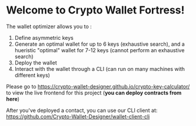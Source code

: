# Welcome to Crypto Wallet Fortress!

The wallet optimizer allows you to :
1. Define asymmetric keys
2. Generate an optimal wallet for up to 6 keys (exhaustive search), and a hueristic "optimal" wallet for 7-12 keys (cannot perform an exhaustive search)
3. Deploy the wallet
4. Interact with the wallet through a CLI (can run on many machines with different keys)

Please go to https://crypto-wallet-designer.github.io/crypto-key-calculator/ to view the live frontend for this project (**you can deploy contracts from here**)

After you've deployed a contact, you can use our CLI client at: https://github.com/Crypto-Wallet-Designer/wallet-client-cli
